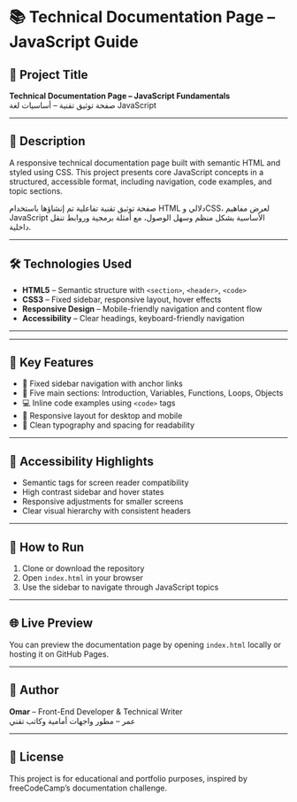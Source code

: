 # 📚 Technical Documentation Page – JavaScript Guide

## 📝 Project Title  
**Technical Documentation Page – JavaScript Fundamentals**  
صفحة توثيق تقنية – أساسيات لغة JavaScript

---

## 🎯 Description  
A responsive technical documentation page built with semantic HTML and styled using CSS. This project presents core JavaScript concepts in a structured, accessible format, including navigation, code examples, and topic sections.

صفحة توثيق تقنية تفاعلية تم إنشاؤها باستخدام HTML دلالي وCSS، لعرض مفاهيم JavaScript الأساسية بشكل منظم وسهل الوصول، مع أمثلة برمجية وروابط تنقل داخلية.

---

## 🛠️ Technologies Used  
- **HTML5** – Semantic structure with `<section>`, `<header>`, `<code>`  
- **CSS3** – Fixed sidebar, responsive layout, hover effects  
- **Responsive Design** – Mobile-friendly navigation and content flow  
- **Accessibility** – Clear headings, keyboard-friendly navigation

---


---

## 🧩 Key Features  
- 🧭 Fixed sidebar navigation with anchor links  
- 📖 Five main sections: Introduction, Variables, Functions, Loops, Objects  
- 💻 Inline code examples using `<code>` tags  
- 📱 Responsive layout for desktop and mobile  
- 🎨 Clean typography and spacing for readability

---

## 📱 Accessibility Highlights  
- Semantic tags for screen reader compatibility  
- High contrast sidebar and hover states  
- Responsive adjustments for smaller screens  
- Clear visual hierarchy with consistent headers

---

## 🚀 How to Run  
1. Clone or download the repository  
2. Open `index.html` in your browser  
3. Use the sidebar to navigate through JavaScript topics

---

## 🌐 Live Preview  
You can preview the documentation page by opening `index.html` locally or hosting it on GitHub Pages.

---

## 📌 Author  
**Omar** – Front-End Developer & Technical Writer  
عمر – مطور واجهات أمامية وكاتب تقني

---

## 📢 License  
This project is for educational and portfolio purposes, inspired by freeCodeCamp’s documentation challenge.